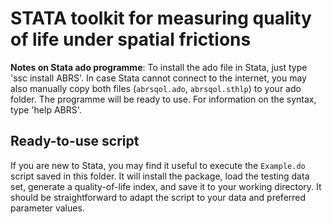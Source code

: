 # STATA toolkit for measuring quality of life under spatial frictions

**Notes on Stata ado programme**: To install the ado file in Stata, just type 'ssc install ABRS'. In case Stata cannot connect to the internet, you may also manually copy both files (`abrsqol.ado`, `abrsqol.sthlp`) to your ado folder. The programme will be ready to use. For information on the syntax, type 'help ABRS'.

## Ready-to-use script

If you are new to Stata, you may find it useful to execute the `Example.do` script saved in this folder. It will install the package, load the testing data set, generate a quality-of-life index, and save it to your working directory.  It should be straightforward to adapt the script to your data and preferred parameter values.
